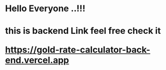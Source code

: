 <h1>Hello Everyone ..!!!<h1/>
this is backend Link feel free check it
<br/>
     
<a href="https://gold-rate-calculator-back-end.vercel.app" target='_blank'>https://gold-rate-calculator-back-end.vercel.app<a/>
